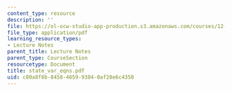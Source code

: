 ```yaml
---
content_type: resource
description: ''
file: https://ol-ocw-studio-app-production.s3.amazonaws.com/courses/12-524-mechanical-properties-of-rocks-fall-2005/c80a8f8b8458465993840af28e6c4350_state_var_eqns.pdf
file_type: application/pdf
learning_resource_types:
- Lecture Notes
parent_title: Lecture Notes
parent_type: CourseSection
resourcetype: Document
title: state_var_eqns.pdf
uid: c80a8f8b-8458-4659-9384-0af28e6c4350
---
```

